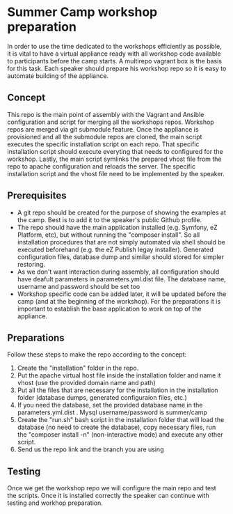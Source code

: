 Summer Camp workshop preparation
================================

In order to use the time dedicated to the workshops efficiently as possible, it is vital to have a virtual appliance
ready with all workshop code available to participants before the camp starts. A multirepo vagrant box is the basis for
this task. Each speaker should prepare his workshop repo so it is easy to automate building of the appliance.

## Concept

This repo is the main point of assembly with the Vagrant and Ansible configuration and script for merging all the
workshops repos. Workshop repos are merged via git submodule feature. Once the appliance is provisioned and all the
submodule repos are cloned, the main script executes the specific installation script on each repo. That specific
installation script should execute everyting that needs to configured for the workshop. Lastly, the main script symlinks
the prepared vhost file from the repo to apache configuration and reloads the server. The specific installation script
and the vhost file need to be implemented by the speaker.

## Prerequisites

- A git repo should be created for the purpose of showing the examples at the camp. Best is to add it to the speaker's
public Github profile.
- The repo should have the main application installed (e.g. Symfony, eZ Platform, etc), but without running the
"composer install". So all installation procedures that are not simply automated via shell should be executed beforehand
(e.g. the eZ Publish legay installer). Generated configuration files, database dump and similar should stored for
simpler restoring.
- As we don't want interaction during assembly, all configuration should have deafult parameters in parameters.yml.dist
file. The database name, username and password should be set too
- Workshop specific code can be added later, it will be updated before the camp (and at the beginning of the workshop).
For the preparations it is important to establish the base application to work on top of the appliance.

## Preparations

Follow these steps to make the repo according to the concept:

1. Create the "installation" folder in the repo.
2. Put the apache virtual host file inside the installation folder and name it vhost (use the provided domain name and path)
3. Put all the files that are necessary for the installation in the installation folder (database dumps, generated configuraion files, etc.)
4. If you need the database, set the provided database name in the parameters.yml.dist . Mysql username/password is summer/camp
5. Create the "run.sh" bash script in the installation folder that will load the database (no need to create the database),
copy necessary files, run the "composer install -n" (non-interactive mode) and execute any other script.
6. Send us the repo link and the branch you are using

## Testing

Once we get the workshop repo we will configure the main repo and test the scripts. Once it is installed correctly the
speaker can continue with testing and workhop preparation.





